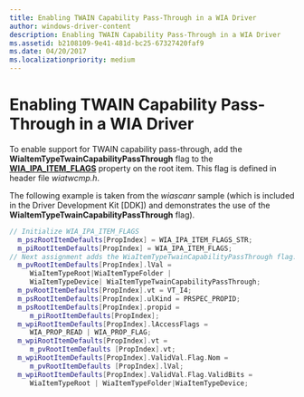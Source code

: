 ```yaml
---
title: Enabling TWAIN Capability Pass-Through in a WIA Driver
author: windows-driver-content
description: Enabling TWAIN Capability Pass-Through in a WIA Driver
ms.assetid: b2108109-9e41-481d-bc25-67327420faf9
ms.date: 04/20/2017
ms.localizationpriority: medium
---
```


# Enabling TWAIN Capability Pass-Through in a WIA Driver





To enable support for TWAIN capability pass-through, add the **WiaItemTypeTwainCapabilityPassThrough** flag to the [**WIA\_IPA\_ITEM\_FLAGS**](https://msdn.microsoft.com/library/windows/hardware/ff551585) property on the root item. This flag is defined in header file *wiatwcmp.h*.

The following example is taken from the *wiascanr* sample (which is included in the Driver Development Kit \[DDK\]) and demonstrates the use of the **WiaItemTypeTwainCapabilityPassThrough** flag).

```cpp
// Initialize WIA_IPA_ITEM_FLAGS
  m_pszRootItemDefaults[PropIndex] = WIA_IPA_ITEM_FLAGS_STR;
  m_piRootItemDefaults[PropIndex] = WIA_IPA_ITEM_FLAGS;
// Next assignment adds the WiaItemTypeTwainCapabilityPassThrough flag.
  m_pvRootItemDefaults[PropIndex].lVal = 
     WiaItemTypeRoot|WiaItemTypeFolder | 
     WiaItemTypeDevice| WiaItemTypeTwainCapabilityPassThrough;
  m_pvRootItemDefaults[PropIndex].vt = VT_I4;
  m_psRootItemDefaults[PropIndex].ulKind = PRSPEC_PROPID;
  m_psRootItemDefaults[PropIndex].propid = 
     m_piRootItemDefaults[PropIndex];
  m_wpiRootItemDefaults[PropIndex].lAccessFlags = 
     WIA_PROP_READ | WIA_PROP_FLAG;
  m_wpiRootItemDefaults[PropIndex].vt = 
     m_pvRootItemDefaults [PropIndex].vt;
  m_wpiRootItemDefaults[PropIndex].ValidVal.Flag.Nom = 
     m_pvRootItemDefaults [PropIndex].lVal;
  m_wpiRootItemDefaults[PropIndex].ValidVal.Flag.ValidBits = 
     WiaItemTypeRoot | WiaItemTypeFolder|WiaItemTypeDevice;
```

 

 




